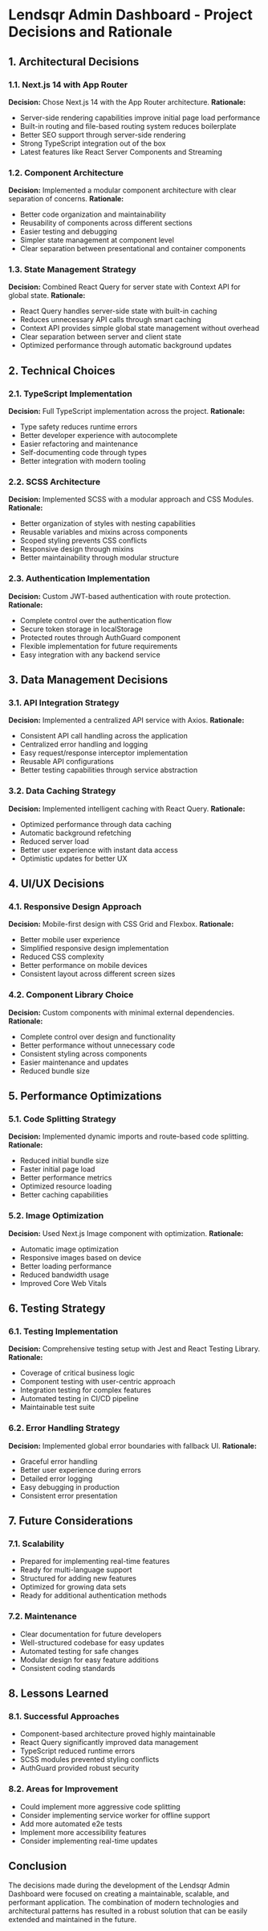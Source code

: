 # Lendsqr Admin Dashboard - Project Decisions and Rationale

## 1. Architectural Decisions

### 1.1. Next.js 14 with App Router
**Decision:** Chose Next.js 14 with the App Router architecture.
**Rationale:**
- Server-side rendering capabilities improve initial page load performance
- Built-in routing and file-based routing system reduces boilerplate
- Better SEO support through server-side rendering
- Strong TypeScript integration out of the box
- Latest features like React Server Components and Streaming

### 1.2. Component Architecture
**Decision:** Implemented a modular component architecture with clear separation of concerns.
**Rationale:**
- Better code organization and maintainability
- Reusability of components across different sections
- Easier testing and debugging
- Simpler state management at component level
- Clear separation between presentational and container components

### 1.3. State Management Strategy
**Decision:** Combined React Query for server state with Context API for global state.
**Rationale:**
- React Query handles server-side state with built-in caching
- Reduces unnecessary API calls through smart caching
- Context API provides simple global state management without overhead
- Clear separation between server and client state
- Optimized performance through automatic background updates

## 2. Technical Choices

### 2.1. TypeScript Implementation
**Decision:** Full TypeScript implementation across the project.
**Rationale:**
- Type safety reduces runtime errors
- Better developer experience with autocomplete
- Easier refactoring and maintenance
- Self-documenting code through types
- Better integration with modern tooling

### 2.2. SCSS Architecture
**Decision:** Implemented SCSS with a modular approach and CSS Modules.
**Rationale:**
- Better organization of styles with nesting capabilities
- Reusable variables and mixins across components
- Scoped styling prevents CSS conflicts
- Responsive design through mixins
- Better maintainability through modular structure

### 2.3. Authentication Implementation
**Decision:** Custom JWT-based authentication with route protection.
**Rationale:**
- Complete control over the authentication flow
- Secure token storage in localStorage
- Protected routes through AuthGuard component
- Flexible implementation for future requirements
- Easy integration with any backend service

## 3. Data Management Decisions

### 3.1. API Integration Strategy
**Decision:** Implemented a centralized API service with Axios.
**Rationale:**
- Consistent API call handling across the application
- Centralized error handling and logging
- Easy request/response interceptor implementation
- Reusable API configurations
- Better testing capabilities through service abstraction

### 3.2. Data Caching Strategy
**Decision:** Implemented intelligent caching with React Query.
**Rationale:**
- Optimized performance through data caching
- Automatic background refetching
- Reduced server load
- Better user experience with instant data access
- Optimistic updates for better UX

## 4. UI/UX Decisions

### 4.1. Responsive Design Approach
**Decision:** Mobile-first design with CSS Grid and Flexbox.
**Rationale:**
- Better mobile user experience
- Simplified responsive design implementation
- Reduced CSS complexity
- Better performance on mobile devices
- Consistent layout across different screen sizes

### 4.2. Component Library Choice
**Decision:** Custom components with minimal external dependencies.
**Rationale:**
- Complete control over design and functionality
- Better performance without unnecessary code
- Consistent styling across components
- Easier maintenance and updates
- Reduced bundle size

## 5. Performance Optimizations

### 5.1. Code Splitting Strategy
**Decision:** Implemented dynamic imports and route-based code splitting.
**Rationale:**
- Reduced initial bundle size
- Faster initial page load
- Better performance metrics
- Optimized resource loading
- Better caching capabilities

### 5.2. Image Optimization
**Decision:** Used Next.js Image component with optimization.
**Rationale:**
- Automatic image optimization
- Responsive images based on device
- Better loading performance
- Reduced bandwidth usage
- Improved Core Web Vitals

## 6. Testing Strategy

### 6.1. Testing Implementation
**Decision:** Comprehensive testing setup with Jest and React Testing Library.
**Rationale:**
- Coverage of critical business logic
- Component testing with user-centric approach
- Integration testing for complex features
- Automated testing in CI/CD pipeline
- Maintainable test suite

### 6.2. Error Handling Strategy
**Decision:** Implemented global error boundaries with fallback UI.
**Rationale:**
- Graceful error handling
- Better user experience during errors
- Detailed error logging
- Easy debugging in production
- Consistent error presentation

## 7. Future Considerations

### 7.1. Scalability
- Prepared for implementing real-time features
- Ready for multi-language support
- Structured for adding new features
- Optimized for growing data sets
- Ready for additional authentication methods

### 7.2. Maintenance
- Clear documentation for future developers
- Well-structured codebase for easy updates
- Automated testing for safe changes
- Modular design for easy feature additions
- Consistent coding standards

## 8. Lessons Learned

### 8.1. Successful Approaches
- Component-based architecture proved highly maintainable
- React Query significantly improved data management
- TypeScript reduced runtime errors
- SCSS modules prevented styling conflicts
- AuthGuard provided robust security

### 8.2. Areas for Improvement
- Could implement more aggressive code splitting
- Consider implementing service worker for offline support
- Add more automated e2e tests
- Implement more accessibility features
- Consider implementing real-time updates

## Conclusion

The decisions made during the development of the Lendsqr Admin Dashboard were focused on creating a maintainable, scalable, and performant application. The combination of modern technologies and architectural patterns has resulted in a robust solution that can be easily extended and maintained in the future.